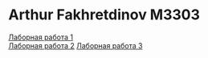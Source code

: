 # Arthur Fakhretdinov M3303
[Лаборная работа 1](https://fahredof.github.io/lab1/scr/)  
[Лаборная работа 2](https://fahredof.github.io/lab2/)
[Лаборная работа 3](https://fahredof.github.io/lab3/)
